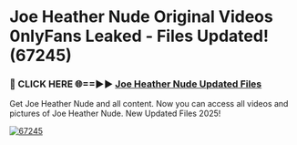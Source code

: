 # Joe Heather Nude Original Videos 0nlyFans Leaked - Files Updated! (67245)

<h3>🔴 CLICK HERE 🌐==►► <a href="https://tinyurl.com/52m3yx9h" rel="nofollow">Joe Heather Nude Updated Files</a></h3>

Get Joe Heather Nude and all content. Now you can access all videos and pictures of Joe Heather Nude. New Updated Files 2025!

[![67245](https://i.imgur.com/TnHtlc8.gif)](https://tinyurl.com/52m3yx9h)
